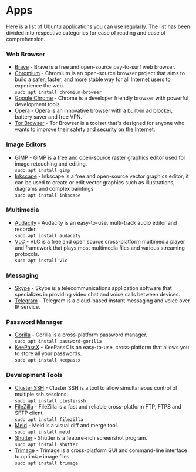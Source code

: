 # Apps

Here is a list of Ubuntu applications you can use regularly. The list has
been divided into respective categories for ease of reading and ease of
comprehension.

### Web Browser

  * [Brave](https://brave.com/) - Brave is a free and open-source pay-to-surf
    web browser.
  * [Chromium](https://www.chromium.org/Home) - Chromium is an open-source
    browser project that aims to build a safer, faster, and more stable way
    for all Internet users to experience the web.  
    `sudo apt install chromium-browser`
  * [Google Chrome](https://www.google.com/intl/en/chrome/) - Chrome is a
    developer friendly browser with powerful development tools.
  * [Opera](https://www.opera.com/) - Opera is an innovative browser with a
    built-in ad blocker, battery saver and free VPN.
  * [Tor Browser](https://www.torproject.org/) - Tor Browser is a toolset
    that's designed for anyone who wants to improve their safety and security
    on the Internet. 

### Image Editors

  * [GIMP](https://www.gimp.org/) - GIMP is a free and open-source raster
    graphics editor used for image retouching and editing.  
    `sudo apt install gimp`
  * [Inkscape](https://inkscape.org) - Inkscape is a free and open-source
    vector graphics editor; it can be used to create or edit vector graphics
    such as illustrations, diagrams and complex paintings.  
    `sudo apt install inkscape`

### Multimedia

  * [Audacity](https://www.audacityteam.org/) - Audacity is an easy-to-use,
    multi-track audio editor and recorder.  
    `sudo apt install audacity`
  * [VLC](https://www.videolan.org/) - VLC is a free and open source
    cross-platform multimedia player and framework that plays most multimedia
    files and various streaming protocols.  
    `sudo apt install vlc`

### Messaging

  * [Skype](https://www.skype.com/en/) - Skype is a telecommunications
    application software that specializes in providing video chat and voice
    calls between devices.
  * [Telegram](https://telegram.org/) - Telegram is a cloud-based instant
    messaging and voice over IP service.

### Password Manager

  * [Gorilla](https://github.com/zdia/gorilla) - Gorilla is a cross-platform
    password manager.  
    `sudo apt install password-gorilla`
  * [KeePassX](https://www.keepassx.org/) - KeePassX is an easy-to-use,
    cross-platform that allows you to store all your passwords.  
    `sudo apt install keepassx`

### Development Tools

  * [Cluster SSH](https://sourceforge.net/projects/clusterssh/) - Cluster SSH
    is a tool to allow simultaneous control of multiple ssh sessions.  
    `sudo apt install clusterssh`
  * [FileZilla](https://filezilla-project.org/) - FileZilla is a fast and
    reliable cross-platform FTP, FTPS and SFTP client.  
    `sudo apt install filezilla`
  * [Meld](http://meldmerge.org/) - Meld is a visual diff and merge tool.  
    `sudo apt install meld`
  * [Shutter](http://shutter-project.org/) - Shutter is a feature-rich
    screenshot program.  
    `sudo apt install shutter`
  * [Trimage](https://trimage.org/) - Trimage is a cross-platform GUI and
    command-line interface to optimize image files.  
    `sudo apt install trimage`
